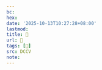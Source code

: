 ```yaml
---
bc:
hex:
date: '2025-10-13T10:27:28+08:00'
lastmod:
title: 􄿏
url: 􄿏
tags: [𨆁]
src: DCCV
note:
---
```

